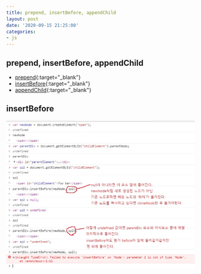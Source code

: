 ```yaml
---
title: prepend, insertBefore, appendChild
layout: post
date: '2020-09-15 21:25:00'
categories:
- js
---
```


## prepend, insertBefore, appendChild

* [prepend](https://developer.mozilla.org/ko/docs/Web/API/ParentNode/prepend){:target="_blank"}
* [insertBefore](https://developer.mozilla.org/en-US/docs/Web/API/Node/insertBefore){:target="_blank"}
* [appendChild](https://developer.mozilla.org/en-US/docs/Web/API/Node/appendChild){:target="_blank"}

## insertBefore

![](/static/img/script/image01.jpg)